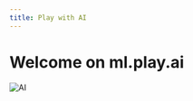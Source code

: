 ```yaml
---
title: Play with AI
---
```

# Welcome on ml.play.ai

![AI](https://source.unsplash.com/800x250/?artificial-intelligence)
